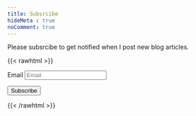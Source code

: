 ```yaml
---
title: Subsrcibe
hideMeta : true
noComment: true
---
```

Please subsrcibe to get notified when I post new blog articles.


{{< rawhtml  >}}

<!-- https://www.youtube.com/watch?v=vhHGGh0dB9Y -->
<link rel="stylesheet" href="/css/form.css">

<!-- https://docs.google.com/forms/d/e/1FAIpQLScwDNxxaXY5aDtgQkixfDywUMJ0Ulv_7MB64KX5_6uzwlDKmA/viewform?usp=sf_link -->
<script type="text/javascript">var submitted=false;</script>
<iframe name="hidden_iframe" id="hidden_iframe" style="display:none;" 
onload="if(submitted) {window.location='/';}"></iframe>



<form action="https://docs.google.com/forms/d/e/1FAIpQLScwDNxxaXY5aDtgQkixfDywUMJ0Ulv_7MB64KX5_6uzwlDKmA/formResponse" method="post" target="hidden_iframe" onsubmit="submitted=true">
  <!-- <label>Name</label> -->
        <input type="hidden" placeholder="Name" class="form-input" name="entry.583092208" value="beaconstreetusa.com"  required>

  <label>Email</label>
        <input type="email" placeholder="Email" class="form-input" name="entry.1721161526" required>

<input type="hidden" placeholder="Domain" class="form-input" name="entry.864329032" value="beaconstreetusa.com" >

   <button type="submit">Subscribe</button>
</form>


{{< /rawhtml  >}}